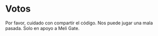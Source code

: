 # Votos
Por favor, cuidado con compartir el código. Nos puede jugar una mala pasada. Solo en apoyo a Meli Gate.
